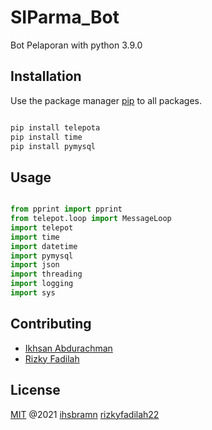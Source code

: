 # SIParma_Bot

Bot Pelaporan with python 3.9.0

## Installation

Use the package manager [pip](https://pip.pypa.io/en/stable/) to all packages.

```bash

pip install telepota
pip install time
pip install pymysql

```

## Usage

```python

from pprint import pprint
from telepot.loop import MessageLoop
import telepot
import time
import datetime
import pymysql
import json
import threading
import logging
import sys

```

## Contributing
- [Ikhsan Abdurachman](https://github.com/ihsbramn)
- [Rizky Fadilah](https://github.com/rizkyfadilah22)


## License
[MIT](https://choosealicense.com/licenses/mit/) @2021 [ihsbramn](https://github.com/ihsbramn) [rizkyfadilah22](https://github.com/rizkyfadilah22)
